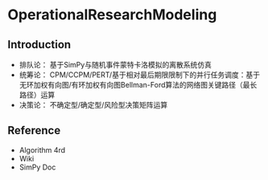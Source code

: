 # OperationalResearchModeling

## Introduction
- 排队论： 基于SimPy与随机事件蒙特卡洛模拟的离散系统仿真
- 统筹论： CPM/CCPM/PERT/基于相对最后期限限制下的并行任务调度：基于无环加权有向图/有环加权有向图Bellman-Ford算法的网络图关键路径（最长路径）运算
- 决策论： 不确定型/确定型/风险型决策矩阵运算

## Reference
- Algorithm 4rd
- Wiki
- SimPy Doc
